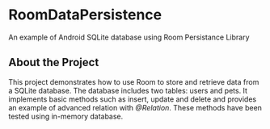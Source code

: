 # RoomDataPersistence
An example of Android SQLite database using Room Persistance Library

## About the Project

This project demonstrates how to use Room to store and retrieve data from a SQLite database. The database includes two tables: users and pets. It implements basic methods such as insert, update and delete and provides an example of advanced relation with <i>@Relation</i>.
These methods have been tested using in-memory database. 




